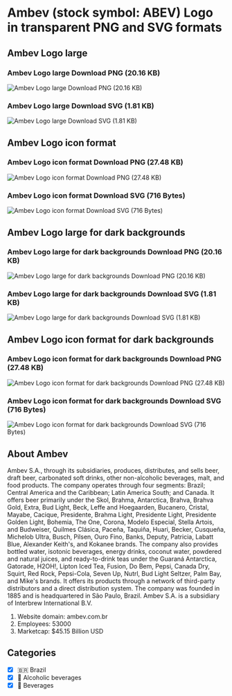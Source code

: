 # Ambev (stock symbol: ABEV) Logo in transparent PNG and SVG formats

## Ambev Logo large

### Ambev Logo large Download PNG (20.16 KB)

![Ambev Logo large Download PNG (20.16 KB)](/img/orig/ABEV_BIG-cd2f0f70.png)

### Ambev Logo large Download SVG (1.81 KB)

![Ambev Logo large Download SVG (1.81 KB)](/img/orig/ABEV_BIG-92c539b7.svg)

## Ambev Logo icon format

### Ambev Logo icon format Download PNG (27.48 KB)

![Ambev Logo icon format Download PNG (27.48 KB)](/img/orig/ABEV-c09eab6f.png)

### Ambev Logo icon format Download SVG (716 Bytes)

![Ambev Logo icon format Download SVG (716 Bytes)](/img/orig/ABEV-ba65df25.svg)

## Ambev Logo large for dark backgrounds

### Ambev Logo large for dark backgrounds Download PNG (20.16 KB)

![Ambev Logo large for dark backgrounds Download PNG (20.16 KB)](/img/orig/ABEV_BIG.D-ab9be732.png)

### Ambev Logo large for dark backgrounds Download SVG (1.81 KB)

![Ambev Logo large for dark backgrounds Download SVG (1.81 KB)](/img/orig/ABEV_BIG.D-07469a67.svg)

## Ambev Logo icon format for dark backgrounds

### Ambev Logo icon format for dark backgrounds Download PNG (27.48 KB)

![Ambev Logo icon format for dark backgrounds Download PNG (27.48 KB)](/img/orig/ABEV.D-cbc12dbf.png)

### Ambev Logo icon format for dark backgrounds Download SVG (716 Bytes)

![Ambev Logo icon format for dark backgrounds Download SVG (716 Bytes)](/img/orig/ABEV.D-36fb2888.svg)

## About Ambev

Ambev S.A., through its subsidiaries, produces, distributes, and sells beer, draft beer, carbonated soft drinks, other non-alcoholic beverages, malt, and food products. The company operates through four segments: Brazil; Central America and the Caribbean; Latin America South; and Canada. It offers beer primarily under the Skol, Brahma, Antarctica, Brahva, Brahva Gold, Extra, Bud Light, Beck, Leffe and Hoegaarden, Bucanero, Cristal, Mayabe, Cacique, Presidente, Brahma Light, Presidente Light, Presidente Golden Light, Bohemia, The One, Corona, Modelo Especial, Stella Artois, and Budweiser, Quilmes Clásica, Paceña, Taquiña, Huari, Becker, Cusqueña, Michelob Ultra, Busch, Pilsen, Ouro Fino, Banks, Deputy, Patricia, Labatt Blue, Alexander Keith's, and Kokanee brands. The company also provides bottled water, isotonic beverages, energy drinks, coconut water, powdered and natural juices, and ready-to-drink teas under the Guaraná Antarctica, Gatorade, H2OH!, Lipton Iced Tea, Fusion, Do Bem, Pepsi, Canada Dry, Squirt, Red Rock, Pepsi-Cola, Seven Up, Nutrl, Bud Light Seltzer, Palm Bay, and Mike's brands. It offers its products through a network of third-party distributors and a direct distribution system. The company was founded in 1885 and is headquartered in São Paulo, Brazil. Ambev S.A. is a subsidiary of Interbrew International B.V.

1. Website domain: ambev.com.br
2. Employees: 53000
3. Marketcap: $45.15 Billion USD


## Categories
- [x] 🇧🇷 Brazil
- [x] 🍷 Alcoholic beverages
- [x] 🥤 Beverages

